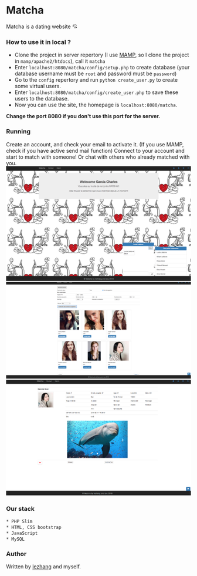 # Matcha

Matcha is a dating website 💘

### How to use it in local ?

 - Clone the project in server repertory (I use [MAMP](https://www.mamp.info/en/), so I clone the project in `mamp/apache2/htdocs`), call it `matcha`
 - Enter `localhost:8080/matcha/config/setup.php` to create database (your database username must be `root` and password must be `password`)
 - Go to the `config` repertory and run `python create_user.py` to create some virtual users.
 - Enter `localhost:8080/matcha/config/create_user.php` to save these users to the database.
 - Now you can use the site, the homepage is `localhost:8080/matcha`.

**Change the port 8080 if you don't use this port for the server.**

### Running

Create an account, and check your email to activate it. (If you use MAMP, check if you have active send mail function)
Connect to your account and start to match with someone! Or chat with others who already matched with you.
![matcha](./assets/matcha.png)
![matcha](./assets/matcha1.png)
![matcha](./assets/matcha2.png)

### Our stack

	* PHP Slim
	* HTML, CSS bootstrap
	* JavaScript
	* MySQL

### Author

Written by [lezhang](https://github.com/RiiceBall) and myself.
